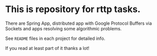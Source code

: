 # This is repository for rttp tasks.

There are Spring App, distributed app with Google Protocol Buffers via Sockets and apps resolving some algorithmic problems.

See `README` files in each project for detailed info.

If you read at least part of it thanks a lot! 
